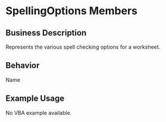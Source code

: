 # SpellingOptions Members

## Business Description
Represents the various spell checking options for a worksheet.

## Behavior
Name

## Example Usage
No VBA example available.
